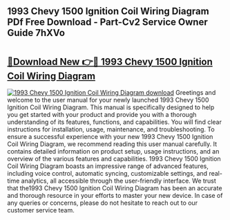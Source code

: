 ## 1993 Chevy 1500 Ignition Coil Wiring Diagram PDf Free Download - Part-Cv2 Service Owner Guide 7hXVo

# <h2><a href="http://dfikazq.blite.top/?on=1993+Chevy+1500+Ignition+Coil+Wiring+Diagram">🔗Download New 👉🔴 1993 Chevy 1500 Ignition Coil Wiring Diagram</a></h2>

[![1993 Chevy 1500 Ignition Coil Wiring Diagram download](https://i.imgur.com/lujVjoI.png)](http://dfikazq.blite.top/?on=1993+Chevy+1500+Ignition+Coil+Wiring+Diagram)
Greetings and welcome to the user manual for your newly launched 1993 Chevy 1500 Ignition Coil Wiring Diagram. This manual is specifically designed to help you get started with your product and provide you with a thorough understanding of its features, functions, and capabilities. You will find clear instructions for installation, usage, maintenance, and troubleshooting. To ensure a successful experience with your new 1993 Chevy 1500 Ignition Coil Wiring Diagram, we recommend reading this user manual carefully. It contains detailed information on product setup, usage instructions, and an overview of the various features and capabilities. 1993 Chevy 1500 Ignition Coil Wiring Diagram boasts an impressive range of advanced features, including voice control, automatic syncing, customizable settings, and real-time analytics, all accessible through the user-friendly interface. We trust that the1993 Chevy 1500 Ignition Coil Wiring Diagram has been an accurate and thorough resource in your efforts to master your new device. In case of any queries or concerns, please do not hesitate to reach out to our customer service team.
